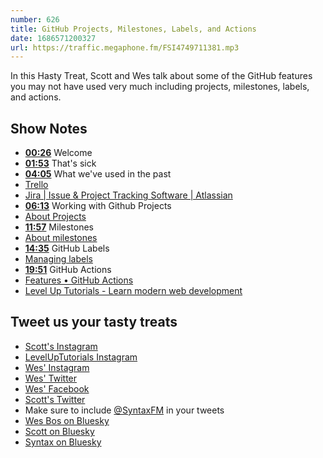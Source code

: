 ```yaml
---
number: 626
title: GitHub Projects, Milestones, Labels, and Actions
date: 1686571200327
url: https://traffic.megaphone.fm/FSI4749711381.mp3
---
```


In this Hasty Treat, Scott and Wes talk about some of the GitHub features you may not have used very much including projects, milestones, labels, and actions.

## Show Notes

* **[00:26](#t=00:26)** Welcome
* **[01:53](#t=01:53)** That's sick
* **[04:05](#t=04:05)** What we've used in the past
* [Trello](https://www.trello.com)
* [Jira | Issue & Project Tracking Software | Atlassian](https://www.atlassian.com/software/jira)
* **[06:13](#t=06:13)** Working with Github Projects
* [About Projects](https://docs.github.com/en/issues/planning-and-tracking-with-projects/learning-about-projects/about-projects)
* **[11:57](#t=11:57)** Milestones
* [About milestones](https://docs.github.com/en/issues/using-labels-and-milestones-to-track-work/about-milestones)
* **[14:35](#t=14:35)** GitHub Labels
* [Managing labels](https://docs.github.com/en/issues/using-labels-and-milestones-to-track-work/managing-labels)
* **[19:51](#t=19:51)** GitHub Actions
* [Features • GitHub Actions](https://github.com/features/actions)
* [Level Up Tutorials - Learn modern web development](https://levelup.video/tutorials/code-automation-with-github/introduction)

## Tweet us your tasty treats

* [Scott's Instagram](https://www.instagram.com/stolinski/)
* [LevelUpTutorials Instagram](https://www.instagram.com/LevelUpTutorials/)
* [Wes' Instagram](https://www.instagram.com/wesbos/)
* [Wes' Twitter](https://twitter.com/wesbos)
* [Wes' Facebook](https://www.facebook.com/wesbos.developer)
* [Scott's Twitter](https://twitter.com/stolinski)
* Make sure to include [@SyntaxFM](https://twitter.com/SyntaxFM) in your tweets
* [Wes Bos on Bluesky](https://bsky.app/profile/wesbos.com)
* [Scott on Bluesky](https://bsky.app/profile/tolin.ski)
* [Syntax on Bluesky](https://bsky.app/profile/syntax.fm)
